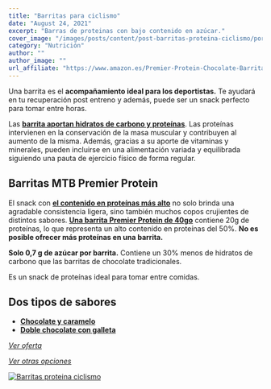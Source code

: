 ```yaml
---
title: "Barritas para ciclismo"
date: "August 24, 2021"
excerpt: "Barras de proteinas con bajo contenido en azúcar."
cover_image: "/images/posts/content/post-barritas-proteina-ciclismo/portada-barritas-proteina-ciclismo.jpg"
category: "Nutrición"
author: ""
author_image: ""
url_affiliate: "https://www.amazon.es/Premier-Protein-Chocolate-Barritas-Proteinas/dp/B07DRXS2RJ?pd_rd_w=YdwWz&pf_rd_p=e937ab2e-ca6c-4ac9-b8e6-143a5aee435d&pf_rd_r=N3Z77AFY4X2B8WD5YE5Y&pd_rd_r=b2aa948b-6e37-4f6c-8896-b1e3ac91a464&pd_rd_wg=GFwB9&pd_rd_i=B07DRXS2RJ&psc=1&linkCode=ll1&tag=devser-21&linkId=b389a9bbdb19ab7111b74c813dc62346&language=es_ES&ref_=as_li_ss_tl"
---
```


Una barrita es el **acompañamiento ideal para los deportistas.** Te ayudará en tu recuperación post entreno y además, puede ser un snack perfecto para tomar entre horas.

Las [**barrita aportan hidratos de carbono y proteínas**](https://www.amazon.es/Premier-Protein-Chocolate-Barritas-Proteinas/dp/B07DRXS2RJ?pd_rd_w=YdwWz&pf_rd_p=e937ab2e-ca6c-4ac9-b8e6-143a5aee435d&pf_rd_r=N3Z77AFY4X2B8WD5YE5Y&pd_rd_r=b2aa948b-6e37-4f6c-8896-b1e3ac91a464&pd_rd_wg=GFwB9&pd_rd_i=B07DRXS2RJ&psc=1&linkCode=ll1&tag=devser-21&linkId=b389a9bbdb19ab7111b74c813dc62346&language=es_ES&ref_=as_li_ss_tl). Las proteínas intervienen en la conservación de la masa muscular y contribuyen al aumento de la misma. Además, gracias a su aporte de vitaminas y minerales, pueden incluirse en una alimentación variada y equilibrada siguiendo una pauta de ejercicio físico de forma regular.

## Barritas MTB Premier Protein

El snack con [**el contenido en proteínas más alto**](https://www.amazon.es/Premier-Protein-Chocolate-Barritas-Proteinas/dp/B07DRXS2RJ?pd_rd_w=YdwWz&pf_rd_p=e937ab2e-ca6c-4ac9-b8e6-143a5aee435d&pf_rd_r=N3Z77AFY4X2B8WD5YE5Y&pd_rd_r=b2aa948b-6e37-4f6c-8896-b1e3ac91a464&pd_rd_wg=GFwB9&pd_rd_i=B07DRXS2RJ&psc=1&linkCode=ll1&tag=devser-21&linkId=b389a9bbdb19ab7111b74c813dc62346&language=es_ES&ref_=as_li_ss_tl) no solo brinda una agradable consistencia ligera, sino también muchos copos crujientes de distintos sabores. [**Una barrita Premier Protein de 40go**](https://www.amazon.es/Premier-Protein-Chocolate-Barritas-Proteinas/dp/B07DRXS2RJ?pd_rd_w=YdwWz&pf_rd_p=e937ab2e-ca6c-4ac9-b8e6-143a5aee435d&pf_rd_r=N3Z77AFY4X2B8WD5YE5Y&pd_rd_r=b2aa948b-6e37-4f6c-8896-b1e3ac91a464&pd_rd_wg=GFwB9&pd_rd_i=B07DRXS2RJ&psc=1&linkCode=ll1&tag=devser-21&linkId=b389a9bbdb19ab7111b74c813dc62346&language=es_ES&ref_=as_li_ss_tl) contiene 20g de proteínas, lo que representa un alto contenido en proteínas del 50%. **No es posible ofrecer más proteínas en una barrita.**

**Solo 0,7 g de azúcar por barrita.** Contiene un 30% menos de hidratos de carbono que las barritas de chocolate tradicionales. 

Es un snack de proteínas ideal para tomar entre comidas.

## Dos tipos de sabores

- [**Chocolate y caramelo**](https://www.amazon.es/Premier-Protein-Chocolate-Barritas-Proteinas/dp/B07DRSZ841?pd_rd_w=YdwWz&pf_rd_p=e937ab2e-ca6c-4ac9-b8e6-143a5aee435d&pf_rd_r=N3Z77AFY4X2B8WD5YE5Y&pd_rd_r=b2aa948b-6e37-4f6c-8896-b1e3ac91a464&pd_rd_wg=GFwB9&pd_rd_i=B07DRXS2RJ&th=1&linkCode=ll1&tag=devser-21&linkId=cf40c45921f54a0eefae23064add758e&language=es_ES&ref_=as_li_ss_tl)
- [**Doble chocolate con galleta**](https://www.amazon.es/Premier-Protein-Chocolate-Barritas-Proteinas/dp/B07DRXS2RJ?pd_rd_w=YdwWz&pf_rd_p=e937ab2e-ca6c-4ac9-b8e6-143a5aee435d&pf_rd_r=N3Z77AFY4X2B8WD5YE5Y&pd_rd_r=b2aa948b-6e37-4f6c-8896-b1e3ac91a464&pd_rd_wg=GFwB9&pd_rd_i=B07DRXS2RJ&psc=1&linkCode=ll1&tag=devser-21&linkId=b389a9bbdb19ab7111b74c813dc62346&language=es_ES&ref_=as_li_ss_tl)

*[Ver oferta](https://www.amazon.es/Premier-Protein-Chocolate-Barritas-Proteinas/dp/B07DRXS2RJ?pd_rd_w=YdwWz&pf_rd_p=e937ab2e-ca6c-4ac9-b8e6-143a5aee435d&pf_rd_r=N3Z77AFY4X2B8WD5YE5Y&pd_rd_r=b2aa948b-6e37-4f6c-8896-b1e3ac91a464&pd_rd_wg=GFwB9&pd_rd_i=B07DRXS2RJ&psc=1&linkCode=ll1&tag=devser-21&linkId=b389a9bbdb19ab7111b74c813dc62346&language=es_ES&ref_=as_li_ss_tl)*

*[Ver otras opciones](https://www.amazon.es/s?k=barrita+proteina&__mk_es_ES=%C3%85M%C3%85%C5%BD%C3%95%C3%91&linkCode=ll2&tag=devser-21&linkId=da088d5323147f2ce176fcfa6eac5a5e&language=es_ES&ref_=as_li_ss_tl)*

[![Barritas proteina ciclismo](/images/posts/content/post-barritas-proteina-ciclismo/barritas-proteina-ciclismo.jpg)](https://www.amazon.es/Premier-Protein-Chocolate-Barritas-Proteinas/dp/B07DRXS2RJ?pd_rd_w=YdwWz&pf_rd_p=e937ab2e-ca6c-4ac9-b8e6-143a5aee435d&pf_rd_r=N3Z77AFY4X2B8WD5YE5Y&pd_rd_r=b2aa948b-6e37-4f6c-8896-b1e3ac91a464&pd_rd_wg=GFwB9&pd_rd_i=B07DRXS2RJ&psc=1&linkCode=ll1&tag=devser-21&linkId=b389a9bbdb19ab7111b74c813dc62346&language=es_ES&ref_=as_li_ss_tl "Barritas proteina ciclismo")




